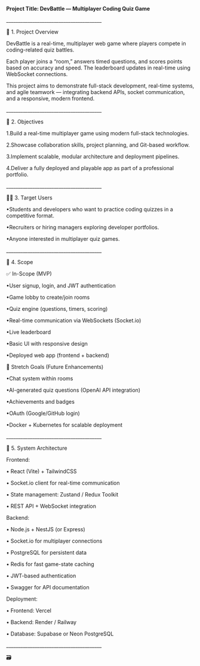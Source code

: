 **Project Title: DevBattle — Multiplayer Coding Quiz Game**

\_\_\_\_\_\_\_\_\_\_\_\_\_\_\_\_\_\_\_\_\_\_\_\_\_\_\_\_\_\_\_\_\_\_\_\_\_\_\_\_

🧭 1. Project Overview

DevBattle is a real-time, multiplayer web game where players compete in coding-related quiz battles.

Each player joins a “room,” answers timed questions, and scores points based on accuracy and speed. The leaderboard updates in real-time using WebSocket connections.

This project aims to demonstrate full-stack development, real-time systems, and agile teamwork — integrating backend APIs, socket communication, and a responsive, modern frontend.

\_\_\_\_\_\_\_\_\_\_\_\_\_\_\_\_\_\_\_\_\_\_\_\_\_\_\_\_\_\_\_\_\_\_\_\_\_\_\_\_

🎯 2. Objectives

1.Build a real-time multiplayer game using modern full-stack technologies.

2.Showcase collaboration skills, project planning, and Git-based workflow.

3.Implement scalable, modular architecture and deployment pipelines.

4.Deliver a fully deployed and playable app as part of a professional portfolio.

\_\_\_\_\_\_\_\_\_\_\_\_\_\_\_\_\_\_\_\_\_\_\_\_\_\_\_\_\_\_\_\_\_\_\_\_\_\_\_\_

🧑‍💻 3. Target Users

•Students and developers who want to practice coding quizzes in a competitive format.

•Recruiters or hiring managers exploring developer portfolios.

•Anyone interested in multiplayer quiz games.

\_\_\_\_\_\_\_\_\_\_\_\_\_\_\_\_\_\_\_\_\_\_\_\_\_\_\_\_\_\_\_\_\_\_\_\_\_\_\_\_

🧱 4. Scope

✅ In-Scope (MVP)

•User signup, login, and JWT authentication

•Game lobby to create/join rooms

•Quiz engine (questions, timers, scoring)

•Real-time communication via WebSockets (Socket.io)

•Live leaderboard

•Basic UI with responsive design

•Deployed web app (frontend + backend)

🚧 Stretch Goals (Future Enhancements)

•Chat system within rooms

•AI-generated quiz questions (OpenAI API integration)

•Achievements and badges

•OAuth (Google/GitHub login)

•Docker + Kubernetes for scalable deployment

\_\_\_\_\_\_\_\_\_\_\_\_\_\_\_\_\_\_\_\_\_\_\_\_\_\_\_\_\_\_\_\_\_\_\_\_\_\_\_\_

🧩 5. System Architecture

Frontend:

•	React (Vite) + TailwindCSS

•	Socket.io client for real-time communication

•	State management: Zustand / Redux Toolkit

•	REST API + WebSocket integration

Backend:

•	Node.js + NestJS (or Express)

•	Socket.io for multiplayer connections

•	PostgreSQL for persistent data

•	Redis for fast game-state caching

•	JWT-based authentication

•	Swagger for API documentation

Deployment:

•	Frontend: Vercel

•	Backend: Render / Railway

•	Database: Supabase or Neon PostgreSQL

\_\_\_\_\_\_\_\_\_\_\_\_\_\_\_\_\_\_\_\_\_\_\_\_\_\_\_\_\_\_\_\_\_\_\_\_\_\_\_\_

🗃️ 

